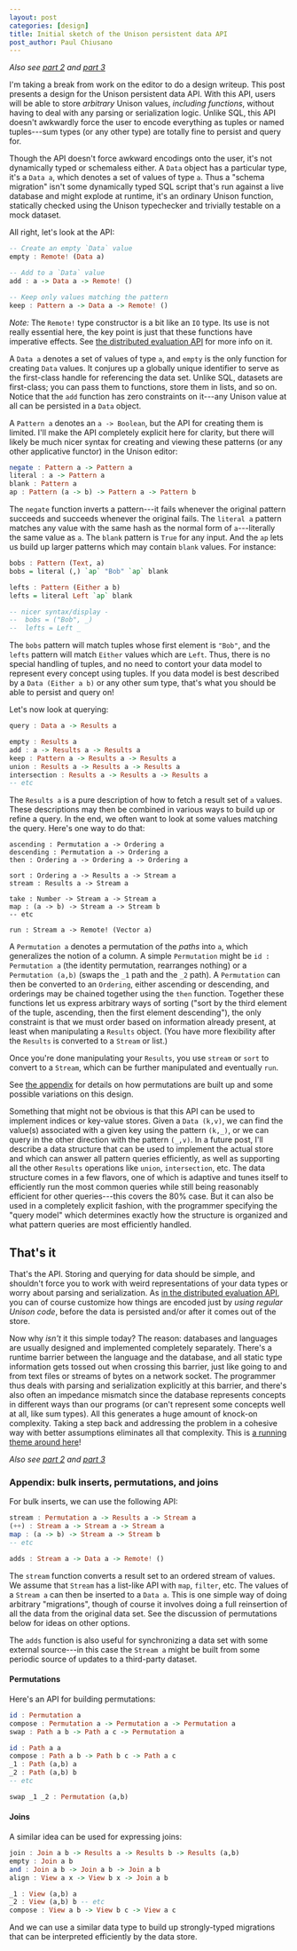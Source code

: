 ```yaml
---
layout: post
categories: [design]
title: Initial sketch of the Unison persistent data API
post_author: Paul Chiusano
---
```


_Also see [part 2](/2015-12-22/data-api-implementation.html) and [part 3](/2016-01-25/pcbt-merges.html)_

I'm taking a break from work on the editor to do a design writeup. This post presents a design for the Unison persistent data API. With this API, users will be able to store _arbitrary_ Unison values, _including functions_, without having to deal with any parsing or serialization logic. Unlike SQL, this API doesn't awkwardly force the user to encode everything as tuples or named tuples---sum types (or any other type) are totally fine to persist and query for.

Though the API doesn't force awkward encodings onto the user, it's not dynamically typed or schemaless either. A `Data` object has a particular type, it's a `Data a`, which denotes a set of values of type `a`. Thus a "schema migration" isn't some dynamically typed SQL script that's run against a live database and might explode at runtime, it's an ordinary Unison function, statically checked using the Unison typechecker and trivially testable on a mock dataset.

All right, let's look at the API:

```Haskell
-- Create an empty `Data` value
empty : Remote! (Data a)

-- Add to a `Data` value
add : a -> Data a -> Remote! ()

-- Keep only values matching the pattern
keep : Pattern a -> Data a -> Remote! ()
```

_Note:_ The `Remote!` type constructor is a bit like an `IO` type. Its use is not really essential here, the key point is just that these functions have imperative effects. See [the distributed evaluation API](/2015-06-02/distributed-evaluation.html) for more info on it.

A `Data a` denotes a set of values of type `a`, and `empty` is the only function for creating `Data` values. It conjures up a globally unique identifier to serve as the first-class handle for referencing the data set. Unlike SQL, datasets are first-class; you can pass them to functions, store them in lists, and so on. Notice that the `add` function has zero constraints on it---any Unison value at all can be persisted in a `Data` object.

A `Pattern a` denotes an `a -> Boolean`, but the API for creating them is limited. I'll make the API completely explicit here for clarity, but there will likely be much nicer syntax for creating and viewing these patterns (or any other applicative functor) in the Unison editor:

```Haskell
negate : Pattern a -> Pattern a
literal : a -> Pattern a
blank : Pattern a
ap : Pattern (a -> b) -> Pattern a -> Pattern b
```

The `negate` function inverts a pattern---it fails whenever the original pattern succeeds and succeeds whenever the original fails. The `literal a` pattern matches any value with the same hash as the normal form of `a`---literally the same value as `a`. The `blank` pattern is `True` for any input. And the `ap` lets us build up larger patterns which may contain `blank` values. For instance:

```Haskell
bobs : Pattern (Text, a)
bobs = literal (,) `ap` "Bob" `ap` blank

lefts : Pattern (Either a b)
lefts = literal Left `ap` blank

-- nicer syntax/display -
--  bobs = ("Bob", _)
--  lefts = Left _
```

The `bobs` pattern will match tuples whose first element is `"Bob"`, and the `lefts` pattern will match `Either` values which are `Left`. Thus, there is no special handling of tuples, and no need to contort your data model to represent every concept using tuples. If you data model is best described by a `Data (Either a b)` or any other sum type, that's what you should be able to persist and query on!

Let's now look at querying:

```Haskell
query : Data a -> Results a

empty : Results a
add : a -> Results a -> Results a
keep : Pattern a -> Results a -> Results a
union : Results a -> Results a -> Results a
intersection : Results a -> Results a -> Results a
-- etc
```

The `Results a` is a pure description of how to fetch a result set of `a` values. These descriptions may then be combined in various ways to build up or refine a query. In the end, we often want to look at some values matching the query. Here's one way to do that:

```
ascending : Permutation a -> Ordering a
descending : Permutation a -> Ordering a
then : Ordering a -> Ordering a -> Ordering a

sort : Ordering a -> Results a -> Stream a
stream : Results a -> Stream a

take : Number -> Stream a -> Stream a
map : (a -> b) -> Stream a -> Stream b
-- etc

run : Stream a -> Remote! (Vector a)
```

A `Permutation a` denotes a permutation of the _paths_ into `a`, which generalizes the notion of a column. A simple `Permutation` might be `id : Permutation a` (the identity permutation, rearranges nothing) or a `Permutation (a,b)` (swaps the `_1` path and the `_2` path). A `Permutation` can then be converted to an `Ordering`, either ascending or descending, and orderings may be chained together using the `then` function. Together these functions let us express arbitrary ways of sorting ("sort by the third element of the tuple, ascending, then the first element descending"), the only constraint is that we must order based on information already present, at least when manipulating a `Results` object. (You have more flexibility after the `Results` is converted to a `Stream` or list.)

Once you're done manipulating your `Results`, you use `stream` or `sort` to convert to a `Stream`, which can be further manipulated and eventually `run`.

See [the appendix](#appendix) for details on how permutations are built up and some possible variations on this design.

Something that might not be obvious is that this API can be used to implement indices or key-value stores. Given a `Data (k,v)`, we can find the value(s) associated with a given key using the pattern `(k,_)`, or we can query in the other direction with the pattern `(_,v)`. In a future post, I'll describe a data structure that can be used to implement the actual store and which can answer all pattern queries efficiently, as well as supporting all the other `Results` operations like `union`, `intersection`, etc. The data structure comes in a few flavors, one of which is adaptive and tunes itself to efficiently run the most common queries while still being reasonably efficient for other queries---this covers the 80% case. But it can also be used in a completely explicit fashion, with the programmer specifying the "query model" which determines exactly how the structure is organized and what pattern queries are most efficiently handled.

## That's it

That's the API. Storing and querying for data should be simple, and shouldn't force you to work with weird representations of your data types or worry about parsing and serialization. As [in the distributed evaluation API](/2015-06-02/distributed-evaluation.html#what-about-customizing-the-encoding), you can of course customize how things are encoded just by _using regular Unison code_, before the data is persisted and/or after it comes out of the store.

Now why _isn't_ it this simple today? The reason: databases and languages are usually designed and implemented completely separately. There's a runtime barrier between the language and the database, and all static type information gets tossed out when crossing this barrier, just like going to and from text files or streams of bytes on a network socket. The programmer thus deals with parsing and serialization explicitly at this barrier, and there's also often an impedance mismatch since the database represents concepts in different ways than our programs (or can't represent some concepts well at all, like sum types). All this generates a huge amount of knock-on complexity. Taking a step back and addressing the problem in a cohesive way with better assumptions eliminates all that complexity. This is [a running theme around here](/2015-06-02/distributed-evaluation.html)!

_Also see [part 2](/2015-12-22/data-api-implementation.html) and [part 3](/2016-01-25/pcbt-merges.html)_

### <a id="appendix"></a>Appendix: bulk inserts, permutations, and joins

For bulk inserts, we can use the following API:

```Haskell
stream : Permutation a -> Results a -> Stream a
(++) : Stream a -> Stream a -> Stream a
map : (a -> b) -> Stream a -> Stream b
-- etc

adds : Stream a -> Data a -> Remote! ()
```

The `stream` function converts a result set to an ordered stream of values. We assume that `Stream` has a list-like API with `map`, `filter`, etc. The values of a `Stream a` can then be inserted to a `Data a`. This is one simple way of doing arbitrary "migrations", though of course it involves doing a full reinsertion of all the data from the original data set. See the discussion of permutations below for ideas on other options.

The `adds` function is also useful for synchronizing a data set with some external source---in this case the `Stream a` might be built from some periodic source of updates to a third-party dataset.

#### Permutations

Here's an API for building permutations:

```Haskell
id : Permutation a
compose : Permutation a -> Permutation a -> Permutation a
swap : Path a b -> Path a c -> Permutation a

id : Path a a
compose : Path a b -> Path b c -> Path a c
_1 : Path (a,b) a
_2 : Path (a,b) b
-- etc

swap _1 _2 : Permutation (a,b)
```

#### Joins

A similar idea can be used for expressing joins:

```Haskell
join : Join a b -> Results a -> Results b -> Results (a,b)
empty : Join a b
and : Join a b -> Join a b -> Join a b
align : View a x -> View b x -> Join a b

_1 : View (a,b) a
_2 : View (a,b) b -- etc
compose : View a b -> View b c -> View a c
```

And we can use a similar data type to build up strongly-typed migrations that can be interpreted efficiently by the data store.
